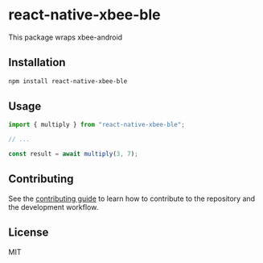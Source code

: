 # react-native-xbee-ble

This package wraps xbee-android

## Installation

```sh
npm install react-native-xbee-ble
```

## Usage

```js
import { multiply } from "react-native-xbee-ble";

// ...

const result = await multiply(3, 7);
```

## Contributing

See the [contributing guide](CONTRIBUTING.md) to learn how to contribute to the repository and the development workflow.

## License

MIT
